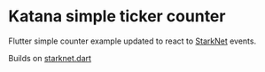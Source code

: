 # Katana simple ticker counter

Flutter simple counter example updated to react to [StarkNet](https://www.starknet.io/en) events.

Builds on [starknet.dart](https://github.com/ptisserand/starknet.dart)

## 
